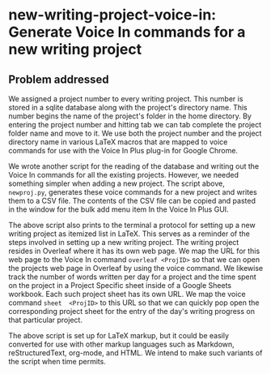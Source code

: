 # new-writing-project-voice-in: Generate Voice In commands for a new writing project

## Problem addressed

We assigned a project number to every writing project.
This number is stored in a sqlite database along with the project's directory name.
This number begins the name of the project's folder in the home directory.
By entering the project number and hitting tab we can tab complete the project folder name and move to it.
We use both the project number and the project directory name in various LaTeX macros that are mapped to voice commands for use with the Voice In Plus plug-in for Google Chrome.

We wrote another script for the reading of the database and writing out the Voice In commands for all the existing projects.
However, we needed something simpler when adding a new project.
The script above, `newproj.py`, generates these voice commands for a new project and writes them to a CSV file.
The contents of the CSV file can be copied and pasted in the window for the bulk add menu item In the Voice In Plus GUI.

The above script also prints to the terminal a protocol for setting up a new writing project as itemized list in LaTeX.
This serves as a reminder of the steps involved in setting up a new writing project.
The writing project resides in Overleaf where it has its own web page.
We map the URL for this web page to the Voice In command `overleaf <ProjID>` so that we can open the projects web page in Overleaf by using the voice command.
We likewise track the number of words written per day for a project and the time spent on the project in a Project Specific sheet inside of a Google Sheets workbook.
Each such project sheet has its own URL.
We map the voice command `sheet  <ProjID>` to this URL so that we can quickly pop open the corresponding project sheet for the entry of the day's writing progress on that particular project.

The above script is set up for LaTeX markup, but it could be easily converted for use with other markup languages such as Markdown, reStructuredText, org-mode, and HTML.
We intend to make such variants of the script when time permits.
